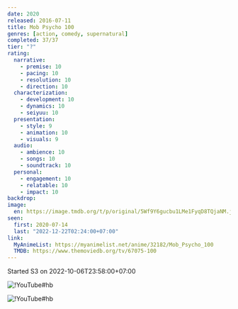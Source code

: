 ```yaml
---
date: 2020
released: 2016-07-11
title: Mob Psycho 100
genres: [action, comedy, supernatural]
completed: 37/37
tier: "?"
rating:
  narrative:
    - premise: 10
    - pacing: 10
    - resolution: 10
    - direction: 10
  characterization:
    - development: 10
    - dynamics: 10
    - seiyuu: 10
  presentation:
    - style: 9
    - animation: 10
    - visuals: 9
  audio:
    - ambience: 10
    - songs: 10
    - soundtrack: 10
  personal:
    - engagement: 10
    - relatable: 10
    - impact: 10
backdrop: 
image:
  en: https://image.tmdb.org/t/p/original/5Wf9Y6gucbu1LMe1FyqD8TQjaNM.jpg
seen:
  first: 2020-07-14
  last: "2022-12-22T02:24:00+07:00"
link:
  MyAnimeList: https://myanimelist.net/anime/32182/Mob_Psycho_100
  TMDB: https://www.themoviedb.org/tv/67075-100
---
```



Started S3 on 2022-10-06T23:58:00+07:00

![!YouTube#hb](psQY-6KjyIA "Mob Psycho 100 II OP Breakdown")

![!YouTube#hb](k-DyIWF0h-8 "Mob Psycho 100 - Favorite Anime")
